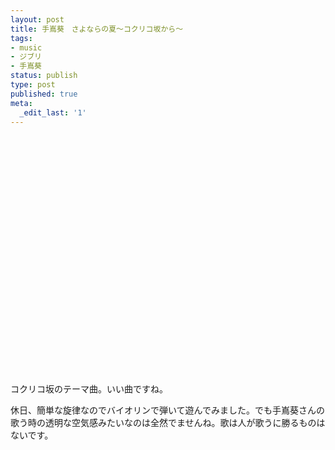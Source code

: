 ```yaml
---
layout: post
title: ‪手嶌葵　さよならの夏～コクリコ坂から～‬‏
tags:
- music
- ジブリ
- 手嶌葵
status: publish
type: post
published: true
meta:
  _edit_last: '1'
---
```

<object width="425" height="350" classid="clsid:d27cdb6e-ae6d-11cf-96b8-444553540000" codebase="http://download.macromedia.com/pub/shockwave/cabs/flash/swflash.cab#version=6,0,40,0"><param name="src" value="http://www.youtube.com/v/o_zGdZ3wTNg" /><param name="wmode" value="transparent" /><embed width="425" height="350" type="application/x-shockwave-flash" src="http://www.youtube.com/v/o_zGdZ3wTNg" wmode="transparent" /></object>

&nbsp;

コクリコ坂のテーマ曲。いい曲ですね。

休日、簡単な旋律なのでバイオリンで弾いて遊んでみました。でも手嶌葵さんの歌う時の透明な空気感みたいなのは全然でませんね。歌は人が歌うに勝るものはないです。
